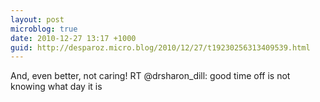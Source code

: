 ```yaml
---
layout: post
microblog: true
date: 2010-12-27 13:17 +1000
guid: http://desparoz.micro.blog/2010/12/27/t19230256313409539.html
---
```

And, even better, not caring! RT @drsharon_dill: good time off is not knowing what day it is
